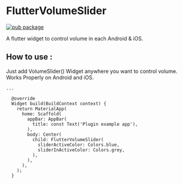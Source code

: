 # FlutterVolumeSlider

[![pub package](https://img.shields.io/pub/v/flutter_volume_slider.svg)](https://pub.dev/packages/flutter_volume_slider)

A flutter widget to control volume in each Android & iOS.

## How to use :

Just add VolumeSlider() Widget anywhere you want to control volume. Works Properly on Android and iOS.

```
...

  @override
  Widget build(BuildContext context) {
    return MaterialApp(
      home: Scaffold(
        appBar: AppBar(
          title: const Text('Plugin example app'),
        ),
        body: Center(
          child: FlutterVolumeSlider(
            sliderActiveColor: Colors.blue,
            sliderInActiveColor: Colors.grey,
          ),
        ),
      ),
    );
  }

```


